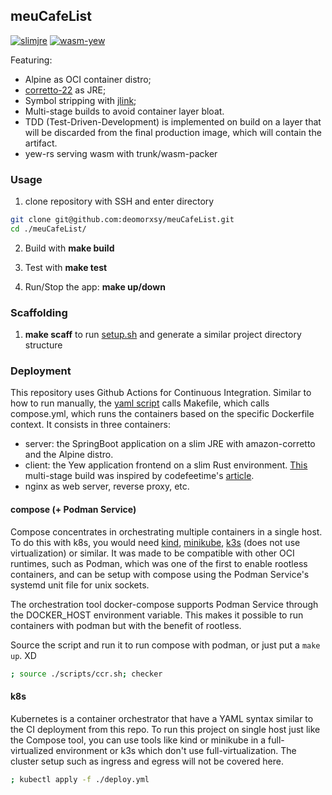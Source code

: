 ## meuCafeList
[![slimjre](https://github.com/deomorxsy/meuCafeList/actions/workflows/slimjre_ci.yml/badge.svg)](https://github.com/deomorxsy/meuCafeList/actions/workflows/slimjre_ci.yml)
[![wasm-yew](https://github.com/deomorxsy/meuCafeList/actions/workflows/wasm_ci.yml/badge.svg)](https://github.com/deomorxsy/meuCafeList/actions/workflows/wasm_ci.yml)

Featuring:
- Alpine as OCI container distro;
- [corretto-22](https://hub.docker.com/_/amazoncorretto) as JRE;
- Symbol stripping with [jlink](https://docs.oracle.com/en/java/javase/17/docs/specs/man/jlink.html);
- Multi-stage builds to avoid container layer bloat.
- TDD (Test-Driven-Development) is implemented on build on a layer that will be discarded from the final production image, which will contain the artifact.
- yew-rs serving wasm with trunk/wasm-packer

### Usage

1. clone repository with SSH and enter directory
```sh
git clone git@github.com:deomorxsy/meuCafeList.git
cd ./meuCafeList/
```
2. Build with **make build**

3. Test with **make test**

4. Run/Stop the app: **make up/down**

### Scaffolding

1. **make scaff** to run [setup.sh](./scripts/skel.sh) and generate a similar project directory structure

### Deployment

This repository uses Github Actions for Continuous Integration. Similar to how to run manually, the [yaml script](./.github/workflows/ci.yml) calls Makefile, which calls compose.yml, which runs the containers based on the specific Dockerfile context. It consists in three containers:
- server: the SpringBoot application on a slim JRE with amazon-corretto and the Alpine distro.
- client: the Yew application frontend on a slim Rust environment. [This](./client/Dockerfile) multi-stage build was inspired by codefeetime's [article](https://www.codefeetime.com/post/docker-config-for-actix-web-diesel-and-postgres/).
- nginx as web server, reverse proxy, etc.

#### compose (+ Podman Service)

Compose concentrates in orchestrating multiple containers in a single host. To do this with k8s, you would need [kind](https://kind.sigs.k8s.io/), [minikube](https://minikube.sigs.k8s.io/docs/start/), [k3s](https://k3s.io/) (does not use virtualization) or similar. It was made to be compatible with other OCI runtimes, such as Podman, which was one of the first to enable rootless containers, and can be setup with compose using the Podman Service's systemd unit file for unix sockets.

The orchestration tool docker-compose supports Podman Service through the DOCKER_HOST environment variable. This makes it possible to run containers with podman but with the benefit of rootless.

Source the script and run it to run compose with podman, or just put a ```make up```. XD

```sh
; source ./scripts/ccr.sh; checker
```

#### k8s

Kubernetes is a container orchestrator that have a YAML syntax similar to the CI deployment from this repo. To run this project on single host just like the Compose tool, you can use tools like kind or minikube in a full-virtualized environment or k3s which don't use full-virtualization. The cluster setup such as ingress and egress will not be covered here.

```sh
; kubectl apply -f ./deploy.yml
```
